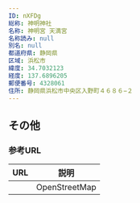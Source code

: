 ```yaml
---
ID: nXFDg
総称: 神明神社
名称: 神明宮 天満宮
名称読み: null
別名: null
都道府県: 静岡県
区域: 浜松市
緯度: 34.7032123
経度: 137.6896205
郵便番号: 4328061
住所: 静岡県浜松市中央区入野町４６８６−２
---
```


## その他

### 参考URL

| URL | 説明          |
| --- | ------------- |
|     | OpenStreetMap |
